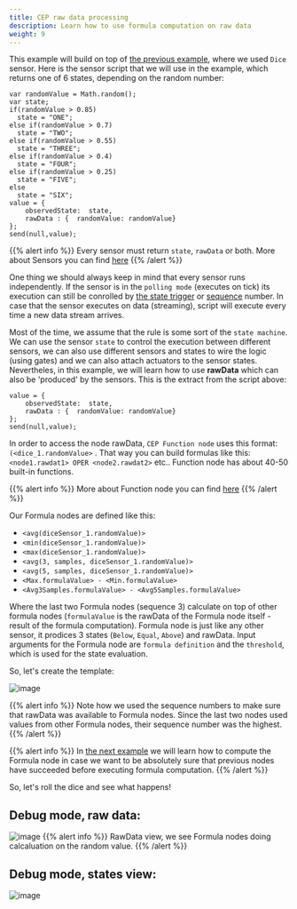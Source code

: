 ```yaml
---
title: CEP raw data processing
description: Learn how to use formula computation on raw data
weight: 9
---
```


This example will build on top of [the previous example](/rule_patterns/sequence/), where we used `Dice` sensor. Here is the sensor script that we will use in the example, which returns one of 6 states, depending on the random number:

```
var randomValue = Math.random(); 
var state;
if(randomValue > 0.85)
  state = "ONE";
else if(randomValue > 0.7)
  state = "TWO";
else if(randomValue > 0.55)
  state = "THREE";
else if(randomValue > 0.4)
  state = "FOUR";
else if(randomValue > 0.25)
  state = "FIVE";
else 
  state = "SIX";
value = {  
    observedState:  state, 
    rawData : {  randomValue: randomValue}  
}; 
send(null,value);
```

{{% alert info %}}
Every sensor must return `state`, `rawData` or both. 
More about Sensors you can find [here](/api/sensors-and-actuators/#how-to-create-a-sensor)
{{% /alert %}}


One thing we should always keep in mind that every sensor runs independently. If the sensor is in the `polling mode` (executes on tick) its execution can still be conrolled by [the state trigger](/rule_patterns/flow_contrl/) or [sequence](/rule_patterns/sequence/) number. In case that the sensor executes on data (streaming), script will execute every time a new data stream arrives. 

Most of the time, we assume that the rule is some sort of the `state machine`. We can use the sensor `state` to control the execution between different sensors, we can also use different sensors and states to wire the logic (using gates) and we can also attach actuators to the sensor states. Nevertheles, in this example, we will learn how to use **rawData** which can also be 'produced' by the sensors. This is the extract from the script above:
```
value = {  
    observedState:  state, 
    rawData : {  randomValue: randomValue}  
}; 
send(null,value);
```
In order to access the node rawData, `CEP Function node` uses this format:
`(<dice_1.randomValue>` . That way you can build formulas like this:
`<node1.rawdat1> OPER <node2.rawdat2>` etc..  Function node has about 40-50 built-in functions.

{{% alert info %}}
More about Function node you can find [here](/api/sensors-and-actuators/#function-node)
{{% /alert %}}

Our Formula nodes are defined like this:

* `<avg(diceSensor_1.randomValue)>`
* `<min(diceSensor_1.randomValue)>`
* `<max(diceSensor_1.randomValue)>`
* `<avg(3, samples, diceSensor_1.randomValue)>`
* `<avg(5, samples, diceSensor_1.randomValue)>`
* `<Max.formulaValue> - <Min.formulaValue>`
* `<Avg3Samples.formulaValue> - <Avg5Samples.formulaValue>`

Where the last two Formula nodes (sequence 3) calculate on top of other formula nodes (`formulaValue` is the rawData of the Formula node itself - result of the formula computation). Formula node is just like any other sensor, it prodices 3 states (`Below`, `Equal`, `Above`) and rawData. Input arguments for the Formula node are `formula definition` and the `threshold`, which is used for the state evaluation. 

So, let's create the template:

![image](/rules/formula/dice_formula1.png)

{{% alert info %}}
Note how we used the sequence numbers to make sure that rawData was available to Formula nodes. Since the last two nodes used values from other Formula nodes, their sequence number was the highest.
{{% /alert %}}

{{% alert info %}}
In [the next example](rule_patterns/gates_flow/) we will learn how to compute the Formula node in case we want to be absolutely sure that previous nodes have succeeded before executing formula computation.
{{% /alert %}}

So, let's roll the dice and see what happens!
## Debug mode, raw data:
![image](/rules/formula/dice_formula2.png)
{{% alert info %}}
RawData view, we see Formula nodes doing calcaluation on the random value.
{{% /alert %}}

## Debug mode, states view:
![image](/rules/formula/dice_formula3.png)